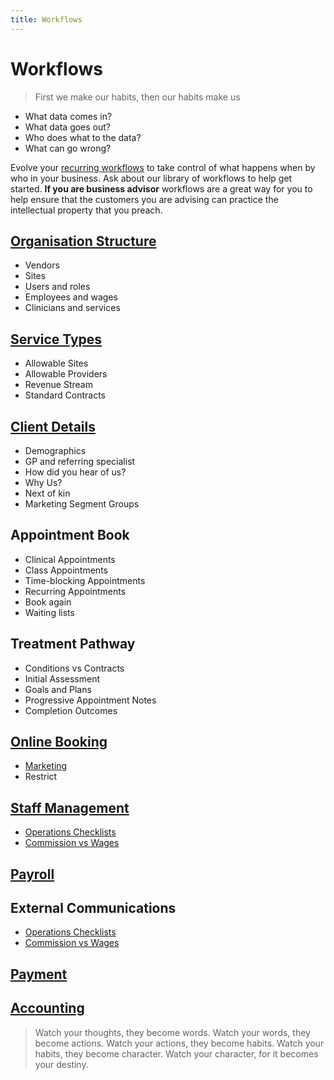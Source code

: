 ```yaml
---
title: Workflows
---
```


# Workflows

> First we make our habits, then our habits make us

- What data comes in?
- What data goes out?
- Who does what to the data?
- What can go wrong?

Evolve your [recurring workflows](./staff-management/how-to-create-recurring-workflows/) to take control of what happens when by who in your business. Ask about our library of workflows to help get started. **If you are business advisor** workflows are a great way for you to help ensure that the customers you are advising can practice the intellectual property that you preach.

## [Organisation Structure](./organisation-structure/)

- Vendors
- Sites
- Users and roles
- Employees and wages
- Clinicians and services

## [Service Types](./service-types/)

- Allowable Sites
- Allowable Providers
- Revenue Stream
- Standard Contracts

## [Client Details](./client-details/)

- Demographics
- GP and referring specialist
- How did you hear of us?
- Why Us?
- Next of kin
- Marketing Segment Groups

## Appointment Book

- Clinical Appointments
- Class Appointments
- Time-blocking Appointments
- Recurring Appointments
- Book again
- Waiting lists

## Treatment Pathway

- Conditions vs Contracts
- Initial Assessment
- Goals and Plans
- Progressive Appointment Notes
- Completion Outcomes

## [Online Booking](./online-booking/)

- [Marketing](./online-booking/marketing/)
- Restrict

## [Staff Management](./staff-management/)

- [Operations Checklists](./staff-management/how-to-create-operations-checklists/)
- [Commission vs Wages](./staff-management/commissions/)

## [Payroll](./payroll/)

## External Communications

- [Operations Checklists](./how-to-create-operations-checklists/)
- [Commission vs Wages](./commissions/)

## [Payment](./payment/)

## [Accounting](./accounting/)

> Watch your thoughts, they become words. Watch your words, they become actions. Watch your actions, they become habits. Watch your habits, they become character. Watch your character, for it becomes your destiny.
